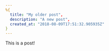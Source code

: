 ```yaml
---
%{
  title: "My older post",
  description: "A new post",
  created_at: "2018-08-09T17:51:32.905935Z"
}
---
```

This is a post!

